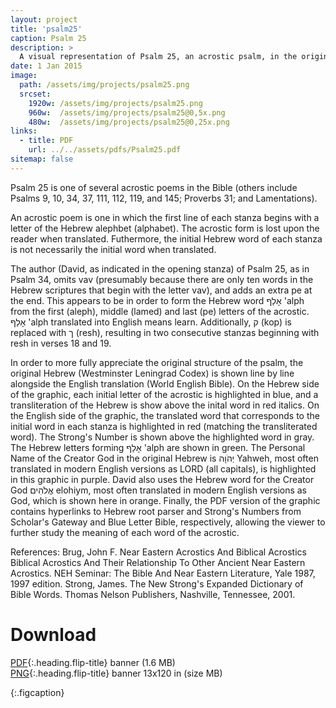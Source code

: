 ```yaml
---
layout: project
title: 'psalm25'
caption: Psalm 25
description: >
  A visual representation of Psalm 25, an acrostic psalm, in the original Hebrew (The Westminster Leningrad Codex) with English, using the World English Bible version.
date: 1 Jan 2015
image: 
  path: /assets/img/projects/psalm25.png
  srcset: 
    1920w: /assets/img/projects/psalm25.png
    960w:  /assets/img/projects/psalm25@0,5x.png
    480w:  /assets/img/projects/psalm25@0,25x.png
links:
  - title: PDF
    url: ../../assets/pdfs/Psalm25.pdf
sitemap: false
---
```


Psalm 25 is one of several acrostic poems in the Bible (others include Psalms 9, 10, 34, 37, 111, 112, 119, and 145; Proverbs 31; and Lamentations).  

An acrostic poem is one in which the first line of each stanza begins with a letter of the Hebrew alephbet (alphabet). The acrostic form is lost upon the reader when translated. Futhermore, the initial Hebrew word of each stanza is not necessarily the initial word when translated.  

The author (David, as indicated in the opening stanza) of Psalm 25, as in Psalm 34, omits vav (presumably because there are only ten words in the Hebrew scriptures that begin with the letter vav), and adds an extra pe at the end. This appears to be in order to form the Hebrew word אָלַף 'alph from the first (aleph), middle (lamed) and last (pe) letters of the acrostic. אָלַף 'alph translated into English means learn. Additionally, ק (kop) is replaced with ך (resh), resulting in two consecutive stanzas beginning with resh in verses 18 and 19.  

In order to more fully appreciate the original structure of the psalm, the original Hebrew (Westminster Leningrad Codex) is shown line by line alongside the English translation (World English Bible). On the Hebrew side of the graphic, each initial letter of the acrostic is highlighted in blue, and a transliteration of the Hebrew is show above the inital word in red italics. On the English side of the graphic, the translated word that corresponds to the initial word in each stanza is highlighted in red (matching the transliterated word). The Strong's Number is shown above the highlighted word in gray. The Hebrew letters forming אָלַף 'alph are shown in green. The Personal Name of the Creator God in the original Hebrew is יְהֹוָה Yahweh, most often translated in modern English versions as LORD (all capitals), is highlighted in this graphic in purple. David also uses the Hebrew word for the Creator God אֱלֹהִים elohiym, most often translated in modern English versions as God, which is shown here in orange. Finally, the PDF version of the graphic contains hyperlinks to Hebrew root parser and Strong's Numbers from Scholar's Gateway and Blue Letter Bible, respectively, allowing the viewer to further study the meaning of each word of the acrostic.  

References: Brug, John F. Near Eastern Acrostics And Biblical Acrostics Biblical Acrostics And Their Relationship To Other Ancient Near Eastern Acrostics. NEH Seminar: The Bible And Near Eastern Literature, Yale 1987, 1997 edition. Strong, James. The New Strong's Expanded Dictionary of Bible Words. Thomas Nelson Publishers, Nashville, Tennessee, 2001.

# Download
[PDF](../assets/pdfs/Psalm25.pdf){:.heading.flip-title} <span class="icon-file-pdf"></span> banner (1.6 MB)  
[PNG](../assets/img/projects/psalm25.png){:.heading.flip-title} <span class="icon-file-picture"></span> banner 13x120 in (size MB)

{:.figcaption}
